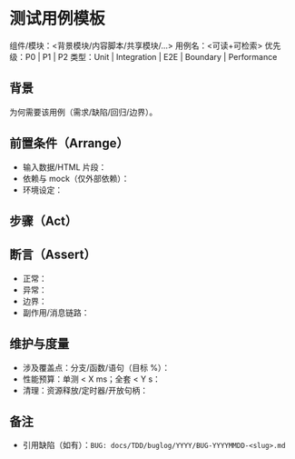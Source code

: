# 测试用例模板

组件/模块：<背景模块/内容脚本/共享模块/…>
用例名：<可读+可检索>
优先级：P0 | P1 | P2
类型：Unit | Integration | E2E | Boundary | Performance

## 背景
为何需要该用例（需求/缺陷/回归/边界）。

## 前置条件（Arrange）
- 输入数据/HTML 片段：
- 依赖与 mock（仅外部依赖）：
- 环境设定：

## 步骤（Act）

## 断言（Assert）
- 正常：
- 异常：
- 边界：
- 副作用/消息链路：

## 维护与度量
- 涉及覆盖点：分支/函数/语句（目标 %）：
- 性能预算：单测 < X ms；全套 < Y s：
- 清理：资源释放/定时器/开放句柄：

## 备注
- 引用缺陷（如有）：`BUG: docs/TDD/buglog/YYYY/BUG-YYYYMMDD-<slug>.md`

